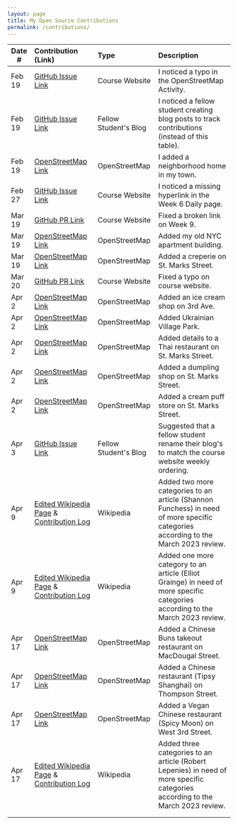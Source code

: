 ```yaml
---
layout: page
title: My Open Source Contributions
permalink: /contributions/
---
```


<!--
Type of the contribution should be "Wikipedia edit", "OpenStreet Map feature", "Documentation", "Course website", "Blog",
"Browser Add-on", etc.

The description should include a brief summary of what you did.

The link should bring us to a public page that shows your contribution. 

Replace the first row with your own contribution. 

-->





| Date #       | Contribution (Link)  | Type  | Description |
|---|:---|:---|:---|
| Feb 19   | [GitHub Issue Link](https://github.com/joannakl/ossd/issues/52)    | Course Website    |   I noticed a typo in the OpenStreetMap Activity.    |
| Feb 19   | [GitHub Issue Link](https://github.com/ossd-s23/shannonh800-weekly/issues/1)    | Fellow Student's Blog    |   I noticed a fellow student creating blog posts to track contributions (instead of this table).    |
| Feb 19   | [OpenStreetMap Link](https://www.openstreetmap.org/changeset/132770847)    | OpenStreetMap    |   I added a neighborhood home in my town.    |
| Feb 27   | [GitHub Issue Link](https://github.com/joannakl/ossd/issues/57)    | Course Website    |   I noticed a missing hyperlink in the Week 6 Daily page.    |
| Mar 19   | [GitHub PR Link](https://github.com/joannakl/ossd/pull/64)    | Course Website    |   Fixed a broken link on Week 9.    |
| Mar 19   | [OpenStreetMap Link](https://www.openstreetmap.org/changeset/133870362)    | OpenStreetMap    |   Added my old NYC apartment building.    |
| Mar 19   | [OpenStreetMap Link](https://www.openstreetmap.org/changeset/133870786)    | OpenStreetMap    |   Added a creperie on St. Marks Street.    |
| Mar 20   | [GitHub PR Link](https://github.com/joannakl/ossd/pull/67)    | Course Website    |   Fixed a typo on course website.    |
| Apr 2   | [OpenStreetMap Link](https://www.openstreetmap.org/changeset/134431406)    | OpenStreetMap    |   Added an ice cream shop on 3rd Ave.    |
| Apr 2   | [OpenStreetMap Link](https://www.openstreetmap.org/changeset/134431488)    | OpenStreetMap    |   Added Ukrainian Village Park.    |
| Apr 2   | [OpenStreetMap Link](https://www.openstreetmap.org/changeset/134431521)    | OpenStreetMap    |   Added details to a Thai restaurant on St. Marks Street.    |
| Apr 2   | [OpenStreetMap Link](https://www.openstreetmap.org/changeset/134431590)    | OpenStreetMap    |   Added a dumpling shop on St. Marks Street.    |
| Apr 2   | [OpenStreetMap Link](https://www.openstreetmap.org/changeset/134431645)    | OpenStreetMap    |   Added a cream puff store on St. Marks Street.    |
| Apr 3   | [GitHub Issue Link](https://github.com/ossd-s23/gracezhang89-weekly/issues/1)    | Fellow Student's Blog    |   Suggested that a fellow student rename their blog's to match the course website weekly ordering.    |
| Apr 9   | [Edited Wikipedia Page](https://en.wikipedia.org/w/index.php?title=Shannon_Funchess&oldid=1149079088) & [Contribution Log](https://en.wikipedia.org/wiki/Special:Contributions/Ishana-Goyal)    | Wikipedia    |   Added two more categories to an article (Shannon Funchess) in need of more specific categories according to the March 2023 review.    |
| Apr 9   | [Edited Wikipedia Page](https://en.wikipedia.org/w/index.php?title=Elliot_Grainge&oldid=1149082947) & [Contribution Log](https://en.wikipedia.org/wiki/Special:Contributions/Ishana-Goyal)    | Wikipedia    |   Added one more category to an article (Elliot Grainge) in need of more specific categories according to the March 2023 review.    |
| Apr 17   | [OpenStreetMap Link](https://www.openstreetmap.org/changeset/134998043)    | OpenStreetMap    |   Added a Chinese Buns takeout restaurant on MacDougal Street.    |
| Apr 17   | [OpenStreetMap Link](https://www.openstreetmap.org/changeset/134998109)    | OpenStreetMap    |   Added a Chinese restaurant (Tipsy Shanghai) on Thompson Street.    |
| Apr 17   | [OpenStreetMap Link](https://www.openstreetmap.org/changeset/134998151)    | OpenStreetMap    |   Added a Vegan Chinese restaurant (Spicy Moon) on West 3rd Street.    |
| Apr 17   | [Edited Wikipedia Page](https://en.wikipedia.org/w/index.php?title=Robert_Lepenies&oldid=1150265635) & [Contribution Log](https://en.wikipedia.org/wiki/Special:Contributions/Ishana-Goyal)    | Wikipedia    |   Added three categories to an article (Robert Lepenies) in need of more specific categories according to the March 2023 review.    |
|     |     |     |      |
|     |     |     |      |
